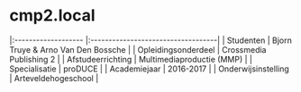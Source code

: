 # cmp2.local

|:------------------- |:-----------------------------------|
| Studenten           | Bjorn Truye & Arno Van Den Bossche |
| Opleidingsonderdeel | Crossmedia Publishing 2            |
| Afstudeerrichting   | Multimediaproductie (MMP)          |
| Specialisatie       | proDUCE                            |
| Academiejaar        | 2016-2017                          |
| Onderwijsinstelling | Arteveldehogeschool                |
